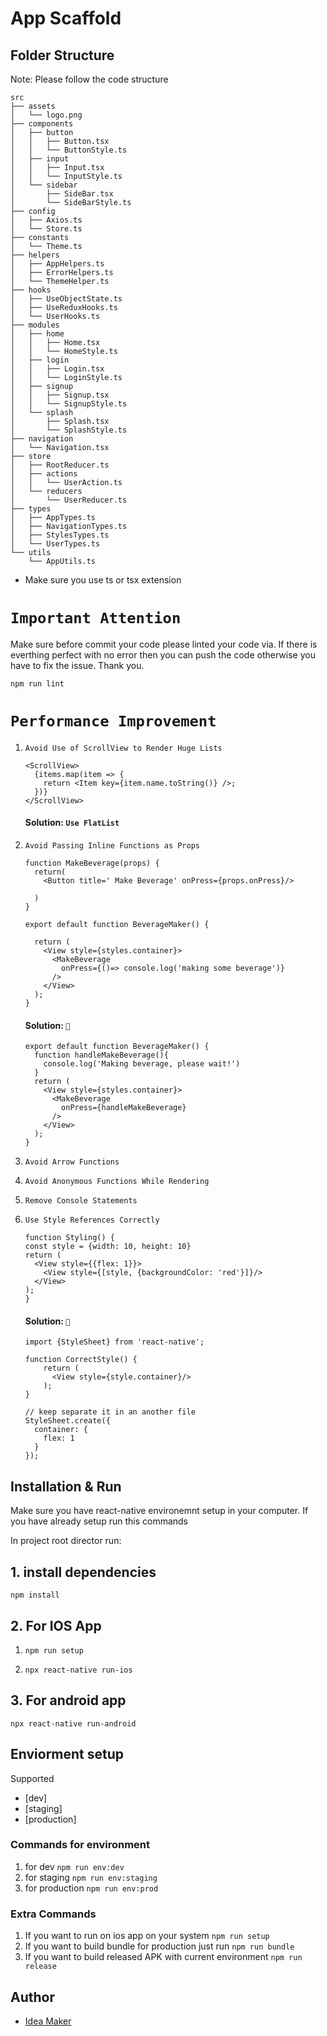 # App Scaffold
## Folder Structure

Note: Please follow the code structure

```
src
├── assets
│   └── logo.png
├── components
│   ├── button
│   │   ├── Button.tsx
│   │   └── ButtonStyle.ts
│   ├── input
│   │   ├── Input.tsx
│   │   └── InputStyle.ts
│   └── sidebar
│       ├── SideBar.tsx
│       └── SideBarStyle.ts
├── config
│   ├── Axios.ts
│   └── Store.ts
├── constants
│   └── Theme.ts
├── helpers
│   ├── AppHelpers.ts
│   ├── ErrorHelpers.ts
│   └── ThemeHelper.ts
├── hooks
│   ├── UseObjectState.ts
│   ├── UseReduxHooks.ts
│   └── UserHooks.ts
├── modules
│   ├── home
│   │   ├── Home.tsx
│   │   └── HomeStyle.ts
│   ├── login
│   │   ├── Login.tsx
│   │   └── LoginStyle.ts
│   ├── signup
│   │   ├── Signup.tsx
│   │   └── SignupStyle.ts
│   └── splash
│       ├── Splash.tsx
│       └── SplashStyle.ts
├── navigation
│   └── Navigation.tsx
├── store
│   ├── RootReducer.ts
│   ├── actions
│   │   └── UserAction.ts
│   └── reducers
│       └── UserReducer.ts
├── types
│   ├── AppTypes.ts
│   ├── NavigationTypes.ts
│   ├── StylesTypes.ts
│   └── UserTypes.ts
└── utils
    └── AppUtils.ts
```

- Make sure you use ts or tsx extension

# `Important Attention`
Make sure before commit your code please linted your code via. If there is everthing perfect with no error then you can push the code otherwise you have to fix the issue. Thank you.
```
npm run lint
```

# `Performance Improvement`
1.  `Avoid Use of ScrollView to Render Huge Lists`
    ```
    <ScrollView>
      {items.map(item => {
        return <Item key={item.name.toString()} />;
      })}
    </ScrollView>
    ```
    #### Solution: `Use FlatList`
2. `Avoid Passing Inline Functions as Props`

    ```
    function MakeBeverage(props) {
      return(
        <Button title=' Make Beverage' onPress={props.onPress}/>
      
      )
    }
    
    export default function BeverageMaker() {
     
      return (
        <View style={styles.container}>
          <MakeBeverage
            onPress={()=> console.log('making some beverage')}
          />
        </View>
      );
    }
    ```
    
    #### Solution: ` 💁 `
    ```
    export default function BeverageMaker() {
      function handleMakeBeverage(){
        console.log('Making beverage, please wait!')
      }
      return (
        <View style={styles.container}>
          <MakeBeverage
            onPress={handleMakeBeverage}
          />
        </View>
      );
    }
    ```
    
3. `Avoid Arrow Functions`
4. `Avoid Anonymous Functions While Rendering`
5. `Remove Console Statements`
6. `Use Style References Correctly`
    ```
    function Styling() {
    const style = {width: 10, height: 10}
    return (
      <View style={{flex: 1}}>
        <View style={[style, {backgroundColor: 'red'}]}/>
      </View>
    );
    }
    ```
    #### Solution: ` 💁 `
    ```
    import {StyleSheet} from 'react-native';
    
    function CorrectStyle() {
        return (
          <View style={style.container}/>
        );
    }
    
    // keep separate it in an another file
    StyleSheet.create({
      container: {
        flex: 1
      }
    });
    ```

## Installation & Run 
Make sure you have react-native environemnt setup in your computer. If you have already setup run this commands

In project root director run:
## 1. install dependencies
```
npm install
```

## 2. For IOS App
1.
    ```
    npm run setup
    ```
2.
    ```
    npx react-native run-ios
    ```
## 3. For android app
```
npx react-native run-android
```

## Enviorment setup

Supported
- [dev]
-  [staging]
- [production]

### Commands for environment

1. for dev `npm run env:dev`
2. for staging `npm run env:staging`
3. for production `npm run env:prod`

### Extra Commands

1. If you want to run on ios app on your system `npm run setup`
2. If you want to build bundle for production just run `npm run bundle`
3. If you want to build released APK with current environment  `npm run release`

## Author
- [Idea Maker](https://github.com/Idea-Maker-Agency)
